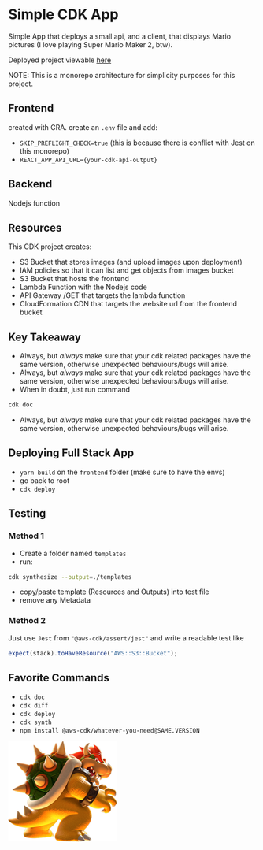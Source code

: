 # Simple CDK App

Simple App that deploys a small api, and a client, that displays Mario pictures (I love playing Super Mario Maker 2, btw).

Deployed project viewable [here](https://d31end5humsiwl.cloudfront.net/)

NOTE: This is a monorepo architecture for simplicity purposes for this project.

## Frontend

created with CRA.
create an `.env` file and add:

- `SKIP_PREFLIGHT_CHECK=true` (this is because there is conflict with Jest on this monorepo)
- `REACT_APP_API_URL={your-cdk-api-output}`

## Backend

Nodejs function

## Resources

This CDK project creates:

- S3 Bucket that stores images (and upload images upon deployment)
- IAM policies so that it can list and get objects from images bucket
- S3 Bucket that hosts the frontend
- Lambda Function with the Nodejs code
- API Gateway /GET that targets the lambda function
- CloudFormation CDN that targets the website url from the frontend bucket

## Key Takeaway

- Always, but _always_ make sure that your cdk related packages have the same version, otherwise unexpected behaviours/bugs will arise.
- Always, but _always_ make sure that your cdk related packages have the same version, otherwise unexpected behaviours/bugs will arise.
- When in doubt, just run command

```bash
cdk doc
```

- Always, but _always_ make sure that your cdk related packages have the same version, otherwise unexpected behaviours/bugs will arise.

## Deploying Full Stack App

- `yarn build` on the `frontend` folder (make sure to have the envs)
- go back to root
- `cdk deploy`

## Testing

### Method 1

- Create a folder named `templates`
- run:

```bash
cdk synthesize --output=./templates
```

- copy/paste template (Resources and Outputs) into test file
- remove any Metadata

### Method 2

Just use `Jest` from `"@aws-cdk/assert/jest"` and write a readable test like

```javascript
expect(stack).toHaveResource("AWS::S3::Bucket");
```

## Favorite Commands

- `cdk doc`
- `cdk diff`
- `cdk deploy`
- `cdk synth`
- `npm install @aws-cdk/whatever-you-need@SAME.VERSION`

<img src="./photos/Bowser.png" />
